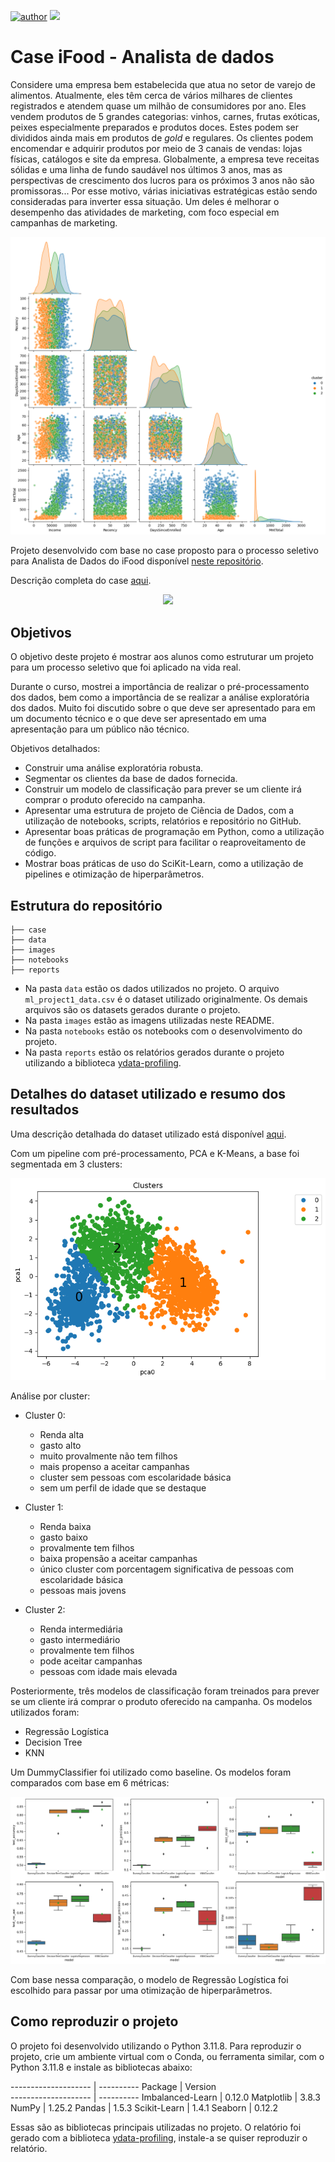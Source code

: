 [![author](https://img.shields.io/badge/Author-Amaurí;Geraldes-red.svg)](https://www.linkedin.com/in/amauri-geraldes/)
[![](https://img.shields.io/badge/Python-3.11+-blue.svg)](https://www.python.org/)

# Case iFood - Analista de dados

Considere uma empresa bem estabelecida que atua no setor de varejo de alimentos. Atualmente, eles têm cerca de vários milhares de clientes registrados e atendem quase um milhão de consumidores por ano. Eles vendem produtos de 5 grandes categorias: vinhos, carnes, frutas exóticas, peixes especialmente preparados e produtos doces. Estes podem ser divididos ainda mais em produtos de *gold* e regulares. Os clientes podem encomendar e adquirir produtos por meio de 3 canais de vendas: lojas físicas, catálogos e site da empresa. Globalmente, a empresa teve receitas sólidas e uma linha de fundo saudável nos últimos 3 anos, mas as perspectivas de crescimento dos lucros para os próximos 3 anos não são promissoras... Por esse motivo, várias iniciativas estratégicas estão sendo consideradas para inverter essa situação. Um deles é melhorar o desempenho das atividades de marketing, com foco especial em campanhas de marketing.

![pairplot](images/pairplot_clusters.png)

Projeto desenvolvido com base no case proposto para o processo seletivo para Analista de Dados do iFood disponível [neste repositório](https://github.com/ifood/ifood-data-business-analyst-test).

Descrição completa do case [aqui](case/README.md).

<p align="center"> 
  <a href="https://www.linkedin.com/in/flsbustamante" target="_blank"><img src="https://img.shields.io/badge/-LinkedIn-%230077B5?style=for-the-badge&logo=linkedin&logoColor=white" target="_blank"></a> 
</p>

## Objetivos

O objetivo deste projeto é mostrar aos alunos como estruturar um projeto para um processo seletivo que foi aplicado na vida real.

Durante o curso, mostrei a importância de realizar o pré-processamento dos dados, bem como a importância de se realizar a análise exploratória dos dados. Muito foi discutido sobre o que deve ser apresentado para em um documento técnico e o que deve ser apresentado em uma apresentação para um público não técnico.

Objetivos detalhados:

- Construir uma análise exploratória robusta.
- Segmentar os clientes da base de dados fornecida.
- Construir um modelo de classificação para prever se um cliente irá comprar o produto oferecido na campanha.
- Apresentar uma estrutura de projeto de Ciência de Dados, com a utilização de notebooks, scripts, relatórios e repositório no GitHub.
- Apresentar boas práticas de programação em Python, como a utilização de funções e arquivos de script para facilitar o reaproveitamento de código.
- Mostrar boas práticas de uso do SciKit-Learn, como a utilização de pipelines e otimização de hiperparâmetros.

## Estrutura do repositório

```
├── case
├── data
├── images
├── notebooks
├── reports
```

- Na pasta `data` estão os dados utilizados no projeto. O arquivo `ml_project1_data.csv` é o dataset utilizado originalmente. Os demais arquivos são os datasets gerados durante o projeto.
- Na pasta `images` estão as imagens utilizadas neste README.
- Na pasta `notebooks` estão os notebooks com o desenvolvimento do projeto.
- Na pasta `reports` estão os relatórios gerados durante o projeto utilizando a biblioteca [ydata-profiling](https://github.com/ydataai/ydata-profiling).

## Detalhes do dataset utilizado e resumo dos resultados

Uma descrição detalhada do dataset utilizado está disponível [aqui](data/README.md).

Com um pipeline com pré-processamento, PCA e K-Means, a base foi segmentada em 3 clusters:

![clusters](images/pca_clusters.png)

Análise por cluster:

- Cluster 0: 
  - Renda alta 
  - gasto alto 
  - muito provalmente não tem filhos
  - mais propenso a aceitar campanhas
  - cluster sem pessoas com escolaridade básica
  - sem um perfil de idade que se destaque

- Cluster 1: 
  - Renda baixa 
  - gasto baixo 
  - provalmente tem filhos
  - baixa propensão a aceitar campanhas
  - único cluster com porcentagem significativa de pessoas com escolaridade básica
  - pessoas mais jovens

- Cluster 2: 
  - Renda intermediária
  - gasto intermediário
  - provalmente tem filhos
  - pode aceitar campanhas
  - pessoas com idade mais elevada

Posteriormente, três modelos de classificação foram treinados para prever se um cliente irá comprar o produto oferecido na campanha. Os modelos utilizados foram:

- Regressão Logística
- Decision Tree
- KNN

Um DummyClassifier foi utilizado como baseline. Os modelos foram comparados com base em 6 métricas:

![comparing_models](images/comparing_models.png)

Com base nessa comparação, o modelo de Regressão Logística foi escolhido para passar por uma otimização de hiperparâmetros. 

## Como reproduzir o projeto

O projeto foi desenvolvido utilizando o Python 3.11.8. Para reproduzir o projeto, crie um ambiente virtual com o Conda, ou ferramenta similar, com o Python 3.11.8 e instale as bibliotecas abaixo:

-------------------- | ----------
      Package        |  Version  
-------------------- | ----------
Imbalanced-Learn     |     0.12.0
Matplotlib           |      3.8.3
NumPy                |     1.25.2
Pandas               |      1.5.3
Scikit-Learn         |      1.4.1
Seaborn              |     0.12.2

Essas são as bibliotecas principais utilizadas no projeto. O relatório foi gerado com a biblioteca [ydata-profiling](https://github.com/ydataai/ydata-profiling), instale-a se quiser reproduzir o relatório. 
